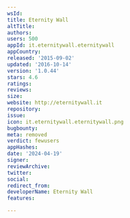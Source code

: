 ```yaml
---
wsId: 
title: Eternity Wall
altTitle: 
authors: 
users: 500
appId: it.eternitywall.eternitywall
appCountry: 
released: '2015-09-02'
updated: '2016-10-14'
version: '1.0.44'
stars: 4.6
ratings: 
reviews: 
size: 
website: http://eternitywall.it
repository: 
issue: 
icon: it.eternitywall.eternitywall.png
bugbounty: 
meta: removed
verdict: fewusers
appHashes: 
date: '2024-04-19'
signer: 
reviewArchive: 
twitter: 
social: 
redirect_from: 
developerName: Eternity Wall
features: 

---
```


